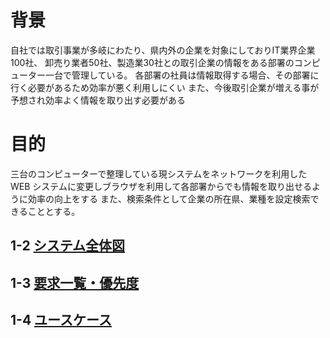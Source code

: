 # 背景
自社では取引事業が多岐にわたり、県内外の企業を対象にしておりIT業界企業100社、
卸売り業者50社、製造業30社との取引企業の情報をある部署のコンピューター一台で管理している。
各部署の社員は情報取得する場合、その部署に行く必要があるため効率が悪く利用しにくい
また、今後取引企業が増える事が予想され効率よく情報を取り出す必要がある
# 目的
三台のコンピューターで整理している現システムをネットワークを利用したWEB
システムに変更しブラウザを利用して各部署からでも情報を取り出せるように効率の向上をする
また、検索条件として企業の所在県、業種を設定検索できることとする。

 ## 1-2 [システム全体図](システム全体図.drawio)
 ## 1-3 [要求一覧・優先度](.md)
 ## 1-4 [ユースケース](ユースケース.drawio)